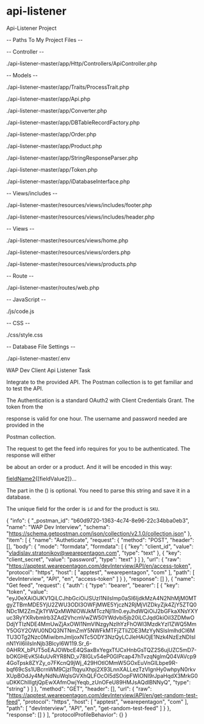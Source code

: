 # api-listener
Api-Listener Project


-- Paths To My Project Files --

-- Controller --

./api-listener-master/app/Http/Controllers/ApiController.php

-- Models --

./api-listener-master/app/Traits/ProcessTrait.php

./api-listener-master/app/Api.php

./api-listener-master/app/Converter.php

./api-listener-master/app/DBTableRecordFactory.php

./api-listener-master/app/Order.php

./api-listener-master/app/Product.php

./api-listener-master/app/StringResponseParser.php

./api-listener-master/app/Token.php

./api-listener-master/app/iDatabaseInterface.php

-- Views/includes --

./api-listener-master/resources/views/includes/footer.php

./api-listener-master/resources/views/includes/header.php

-- Views --

./api-listener-master/resources/views/home.php

./api-listener-master/resources/views/orders.php

./api-listener-master/resources/views/products.php


-- Route --

./api-listener-master/routes/web.php

-- JavaScript --

./js/code.js

-- CSS --

./css/style.css

-- Database File Settings --

./api-listener-master/.env

WAP Dev Client Api Listener Task

Integrate to the provided API. The Postman collection is to get familiar and to test the API.

The Authentication is a standard OAuth2 with Client Credentials Grant. The token from the

response is valid for one hour. The username and password needed are provided in the

Postman collection.

The request to get the feed info requires for you to be authenticated. The response will either

be about an order or a product. And it will be encoded in this way:

[order,product]:[fieldName1](\\fieldEncoding1){[fieldValue1]}||
[fieldName2](\\fieldEncoding2){[fieldValue2]}…

The part in the () is optional. You need to parse this string and save it in a database.

The unique field for the order is `id` and for the product is `SKU`.

{
	"info": {
		"_postman_id": "b60d9720-1363-4c74-8e96-22c34bba0eb3",
		"name": "WAP Dev Interview",
		"schema": "https://schema.getpostman.com/json/collection/v2.1.0/collection.json"
	},
	"item": [
		{
			"name": "Autheticate",
			"request": {
				"method": "POST",
				"header": [],
				"body": {
					"mode": "formdata",
					"formdata": [
						{
							"key": "client_id",
							"value": "vladislav.stratonikov@wearepentagon.com",
							"type": "text"
						},
						{
							"key": "client_secret",
							"value": "password",
							"type": "text"
						}
					]
				},
				"url": {
					"raw": "https://apptest.wearepentagon.com/devInterview/API/en/access-token",
					"protocol": "https",
					"host": [
						"apptest",
						"wearepentagon",
						"com"
					],
					"path": [
						"devInterview",
						"API",
						"en",
						"access-token"
					]
				}
			},
			"response": []
		},
		{
			"name": "Get feed",
			"request": {
				"auth": {
					"type": "bearer",
					"bearer": [
						{
							"key": "token",
							"value": "eyJ0eXAiOiJKV1QiLCJhbGciOiJSUzI1NiIsImp0aSI6IjdkMzA4N2NhMjM0MTgyZTBmMDE5YjU2ZWU3ODI3OWFjMWE5YjczN2RjMjVlZDkyZjk4ZjY5ZTQ0NDc1M2ZmZjk1YWQxMWNlOWJkMTczNjI1In0.eyJhdWQiOiJ2bGFkaXNsYXYuc3RyYXRvbmlrb3ZAd2VhcmVwZW50YWdvbi5jb20iLCJqdGkiOiI3ZDMwODdjYTIzNDE4MmUwZjAxOWI1NmVlNzgyNzlhYzFhOWI3MzdkYzI1ZWQ5MmY5OGY2OWU0NDQ3NTNmZmY5NWFkMTFjZTliZDE3MzYyNSIsImlhdCI6MTU3OTg2Nzc0MiwibmJmIjoxNTc5ODY3NzQyLCJleHAiOjE1Nzk4NzEzNDIsInN1YiI6IiIsInNjb3BlcyI6W119.Sr_6-0AHRX_bPUT5oEAJOWbcE4QSaxBxYegxTfJCxHnbGsTQZ2S6ujUZC5mD7-bOKGHEvK5I4uUvRYR8ND_v78IGLv54eP0GlPcap47hTvzqNglmQ04VAVcp94GoTpsk8ZYZy_o7FKcnQ9jWj_429HOtlOMmW5GOxEuVnGILbpe9R-bqf69cSs1UBcrnWM9CjzITtqyuXhpj2X93LnnXALLezTzVIgnHy0whpyN0rkvXUpBOdJy4MyNdNuWqlsGVXhQLFOcOl5dSOopFWIONI9rJpaHqdX3MrkG0uDKKChIlIgtjQpEwXAfmOwjYeqb_zUnOFeU89HMJsAQdlBNNyQ",
							"type": "string"
						}
					]
				},
				"method": "GET",
				"header": [],
				"url": {
					"raw": "https://apptest.wearepentagon.com/devInterview/API/en/get-random-test-feed",
					"protocol": "https",
					"host": [
						"apptest",
						"wearepentagon",
						"com"
					],
					"path": [
						"devInterview",
						"API",
						"en",
						"get-random-test-feed"
					]
				}
			},
			"response": []
		}
	],
	"protocolProfileBehavior": {}
}
